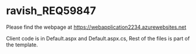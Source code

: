 # ravish_REQ59847

Please find the webpage at https://webapplication2234.azurewebsites.net

Client code is in Default.aspx and Default.aspx.cs, Rest of the files is part of the template. 
